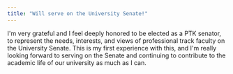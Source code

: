 ```yaml
---
title: "Will serve on the University Senate!"
---
```


I'm very grateful and I feel deeply honored to be elected as a PTK senator, to represent the needs, interests, and views of professional track faculty on the University Senate. <!--more--> This is my first experience with this, and I'm really looking forward to serving on the Senate and continuing to contribute to the academic life of our university as much as I can.